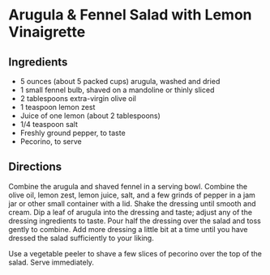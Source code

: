 # Arugula & Fennel Salad with Lemon Vinaigrette

## Ingredients

- 5 ounces (about 5 packed cups) arugula, washed and dried
- 1 small fennel bulb, shaved on a mandoline or thinly sliced
- 2 tablespoons extra-virgin olive oil
- 1 teaspoon lemon zest
- Juice of one lemon (about 2 tablespoons)
- 1/4 teaspoon salt
- Freshly ground pepper, to taste
- Pecorino, to serve

## Directions

Combine  the arugula and shaved fennel in a serving bowl. Combine the olive
oil,  lemon zest, lemon juice, salt, and a few grinds of pepper in a jam jar
or other small container with a lid. Shake the dressing until smooth and
cream. Dip a leaf of arugula into the dressing and taste; adjust any of  the
dressing ingredients to taste. Pour half the dressing over the  salad and toss
gently to combine. Add more dressing a little bit at a  time until you have
dressed the salad sufficiently to your liking.

Use a vegetable peeler to shave a few slices of pecorino over the top of the
salad. Serve immediately.
